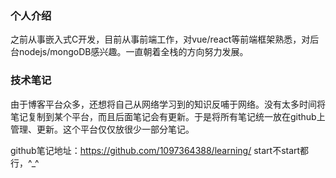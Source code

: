 ### 个人介绍
之前从事嵌入式C开发，目前从事前端工作，对vue/react等前端框架熟悉，对后台nodejs/mongoDB感兴趣。一直朝着全栈的方向努力发展。

### 技术笔记
由于博客平台众多，还想将自己从网络学习到的知识反哺于网络。没有太多时间将笔记复制到某个平台，而且后面笔记会有更新。于是将所有笔记统一放在github上管理、更新。这个平台仅仅放很少一部分笔记。

github笔记地址：https://github.com/1097364388/learning/
start不start都行，^_^



